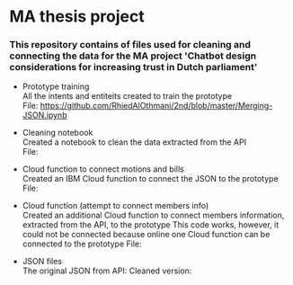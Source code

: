 # MA thesis project

<h3>This repository contains of files used for cleaning and connecting the data for the MA project 'Chatbot design considerations for 
increasing trust in Dutch parliament' </h3>

- Prototype training<br>
  All the intents and entiteits created to train the prototype<br>
  File: https://github.com/RhiedAlOthmani/2nd/blob/master/Merging-JSON.ipynb

- Cleaning notebook<br>
  Created a notebook to clean the data extracted from the API<br>
  File:

- Cloud function to connect motions and bills<br>
  Created an IBM Cloud function to connect the JSON to the prototype
  File:

- Cloud function (attempt to connect members info)<br>
  Created an additional Cloud function to connect members information, extracted from the API, to the prototype
  This code works, however, it could not be connected because online one Cloud function can be connected to the prototype
  File:

- JSON files<br>
  The original JSON from API:
  Cleaned version:
  
